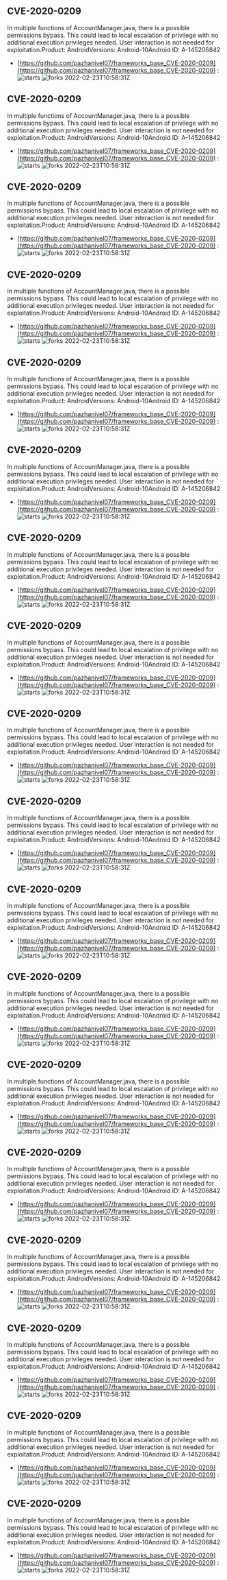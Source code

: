 ## CVE-2020-0209
 In multiple functions of AccountManager.java, there is a possible permissions bypass. This could lead to local escalation of privilege with no additional execution privileges needed. User interaction is not needed for exploitation.Product: AndroidVersions: Android-10Android ID: A-145206842

- [https://github.com/pazhanivel07/frameworks_base_CVE-2020-0209](https://github.com/pazhanivel07/frameworks_base_CVE-2020-0209) :  
![starts](https://img.shields.io/github/stars/pazhanivel07/frameworks_base_CVE-2020-0209.svg) 
![forks](https://img.shields.io/github/forks/pazhanivel07/frameworks_base_CVE-2020-0209.svg) 
2022-02-23T10:58:31Z

## CVE-2020-0209
 In multiple functions of AccountManager.java, there is a possible permissions bypass. This could lead to local escalation of privilege with no additional execution privileges needed. User interaction is not needed for exploitation.Product: AndroidVersions: Android-10Android ID: A-145206842

- [https://github.com/pazhanivel07/frameworks_base_CVE-2020-0209](https://github.com/pazhanivel07/frameworks_base_CVE-2020-0209) :  
![starts](https://img.shields.io/github/stars/pazhanivel07/frameworks_base_CVE-2020-0209.svg) 
![forks](https://img.shields.io/github/forks/pazhanivel07/frameworks_base_CVE-2020-0209.svg) 
2022-02-23T10:58:31Z

## CVE-2020-0209
 In multiple functions of AccountManager.java, there is a possible permissions bypass. This could lead to local escalation of privilege with no additional execution privileges needed. User interaction is not needed for exploitation.Product: AndroidVersions: Android-10Android ID: A-145206842

- [https://github.com/pazhanivel07/frameworks_base_CVE-2020-0209](https://github.com/pazhanivel07/frameworks_base_CVE-2020-0209) :  
![starts](https://img.shields.io/github/stars/pazhanivel07/frameworks_base_CVE-2020-0209.svg) 
![forks](https://img.shields.io/github/forks/pazhanivel07/frameworks_base_CVE-2020-0209.svg) 
2022-02-23T10:58:31Z

## CVE-2020-0209
 In multiple functions of AccountManager.java, there is a possible permissions bypass. This could lead to local escalation of privilege with no additional execution privileges needed. User interaction is not needed for exploitation.Product: AndroidVersions: Android-10Android ID: A-145206842

- [https://github.com/pazhanivel07/frameworks_base_CVE-2020-0209](https://github.com/pazhanivel07/frameworks_base_CVE-2020-0209) :  
![starts](https://img.shields.io/github/stars/pazhanivel07/frameworks_base_CVE-2020-0209.svg) 
![forks](https://img.shields.io/github/forks/pazhanivel07/frameworks_base_CVE-2020-0209.svg) 
2022-02-23T10:58:31Z

## CVE-2020-0209
 In multiple functions of AccountManager.java, there is a possible permissions bypass. This could lead to local escalation of privilege with no additional execution privileges needed. User interaction is not needed for exploitation.Product: AndroidVersions: Android-10Android ID: A-145206842

- [https://github.com/pazhanivel07/frameworks_base_CVE-2020-0209](https://github.com/pazhanivel07/frameworks_base_CVE-2020-0209) :  
![starts](https://img.shields.io/github/stars/pazhanivel07/frameworks_base_CVE-2020-0209.svg) 
![forks](https://img.shields.io/github/forks/pazhanivel07/frameworks_base_CVE-2020-0209.svg) 
2022-02-23T10:58:31Z

## CVE-2020-0209
 In multiple functions of AccountManager.java, there is a possible permissions bypass. This could lead to local escalation of privilege with no additional execution privileges needed. User interaction is not needed for exploitation.Product: AndroidVersions: Android-10Android ID: A-145206842

- [https://github.com/pazhanivel07/frameworks_base_CVE-2020-0209](https://github.com/pazhanivel07/frameworks_base_CVE-2020-0209) :  
![starts](https://img.shields.io/github/stars/pazhanivel07/frameworks_base_CVE-2020-0209.svg) 
![forks](https://img.shields.io/github/forks/pazhanivel07/frameworks_base_CVE-2020-0209.svg) 
2022-02-23T10:58:31Z

## CVE-2020-0209
 In multiple functions of AccountManager.java, there is a possible permissions bypass. This could lead to local escalation of privilege with no additional execution privileges needed. User interaction is not needed for exploitation.Product: AndroidVersions: Android-10Android ID: A-145206842

- [https://github.com/pazhanivel07/frameworks_base_CVE-2020-0209](https://github.com/pazhanivel07/frameworks_base_CVE-2020-0209) :  
![starts](https://img.shields.io/github/stars/pazhanivel07/frameworks_base_CVE-2020-0209.svg) 
![forks](https://img.shields.io/github/forks/pazhanivel07/frameworks_base_CVE-2020-0209.svg) 
2022-02-23T10:58:31Z

## CVE-2020-0209
 In multiple functions of AccountManager.java, there is a possible permissions bypass. This could lead to local escalation of privilege with no additional execution privileges needed. User interaction is not needed for exploitation.Product: AndroidVersions: Android-10Android ID: A-145206842

- [https://github.com/pazhanivel07/frameworks_base_CVE-2020-0209](https://github.com/pazhanivel07/frameworks_base_CVE-2020-0209) :  
![starts](https://img.shields.io/github/stars/pazhanivel07/frameworks_base_CVE-2020-0209.svg) 
![forks](https://img.shields.io/github/forks/pazhanivel07/frameworks_base_CVE-2020-0209.svg) 
2022-02-23T10:58:31Z

## CVE-2020-0209
 In multiple functions of AccountManager.java, there is a possible permissions bypass. This could lead to local escalation of privilege with no additional execution privileges needed. User interaction is not needed for exploitation.Product: AndroidVersions: Android-10Android ID: A-145206842

- [https://github.com/pazhanivel07/frameworks_base_CVE-2020-0209](https://github.com/pazhanivel07/frameworks_base_CVE-2020-0209) :  
![starts](https://img.shields.io/github/stars/pazhanivel07/frameworks_base_CVE-2020-0209.svg) 
![forks](https://img.shields.io/github/forks/pazhanivel07/frameworks_base_CVE-2020-0209.svg) 
2022-02-23T10:58:31Z

## CVE-2020-0209
 In multiple functions of AccountManager.java, there is a possible permissions bypass. This could lead to local escalation of privilege with no additional execution privileges needed. User interaction is not needed for exploitation.Product: AndroidVersions: Android-10Android ID: A-145206842

- [https://github.com/pazhanivel07/frameworks_base_CVE-2020-0209](https://github.com/pazhanivel07/frameworks_base_CVE-2020-0209) :  
![starts](https://img.shields.io/github/stars/pazhanivel07/frameworks_base_CVE-2020-0209.svg) 
![forks](https://img.shields.io/github/forks/pazhanivel07/frameworks_base_CVE-2020-0209.svg) 
2022-02-23T10:58:31Z

## CVE-2020-0209
 In multiple functions of AccountManager.java, there is a possible permissions bypass. This could lead to local escalation of privilege with no additional execution privileges needed. User interaction is not needed for exploitation.Product: AndroidVersions: Android-10Android ID: A-145206842

- [https://github.com/pazhanivel07/frameworks_base_CVE-2020-0209](https://github.com/pazhanivel07/frameworks_base_CVE-2020-0209) :  
![starts](https://img.shields.io/github/stars/pazhanivel07/frameworks_base_CVE-2020-0209.svg) 
![forks](https://img.shields.io/github/forks/pazhanivel07/frameworks_base_CVE-2020-0209.svg) 
2022-02-23T10:58:31Z

## CVE-2020-0209
 In multiple functions of AccountManager.java, there is a possible permissions bypass. This could lead to local escalation of privilege with no additional execution privileges needed. User interaction is not needed for exploitation.Product: AndroidVersions: Android-10Android ID: A-145206842

- [https://github.com/pazhanivel07/frameworks_base_CVE-2020-0209](https://github.com/pazhanivel07/frameworks_base_CVE-2020-0209) :  
![starts](https://img.shields.io/github/stars/pazhanivel07/frameworks_base_CVE-2020-0209.svg) 
![forks](https://img.shields.io/github/forks/pazhanivel07/frameworks_base_CVE-2020-0209.svg) 
2022-02-23T10:58:31Z

## CVE-2020-0209
 In multiple functions of AccountManager.java, there is a possible permissions bypass. This could lead to local escalation of privilege with no additional execution privileges needed. User interaction is not needed for exploitation.Product: AndroidVersions: Android-10Android ID: A-145206842

- [https://github.com/pazhanivel07/frameworks_base_CVE-2020-0209](https://github.com/pazhanivel07/frameworks_base_CVE-2020-0209) :  
![starts](https://img.shields.io/github/stars/pazhanivel07/frameworks_base_CVE-2020-0209.svg) 
![forks](https://img.shields.io/github/forks/pazhanivel07/frameworks_base_CVE-2020-0209.svg) 
2022-02-23T10:58:31Z

## CVE-2020-0209
 In multiple functions of AccountManager.java, there is a possible permissions bypass. This could lead to local escalation of privilege with no additional execution privileges needed. User interaction is not needed for exploitation.Product: AndroidVersions: Android-10Android ID: A-145206842

- [https://github.com/pazhanivel07/frameworks_base_CVE-2020-0209](https://github.com/pazhanivel07/frameworks_base_CVE-2020-0209) :  
![starts](https://img.shields.io/github/stars/pazhanivel07/frameworks_base_CVE-2020-0209.svg) 
![forks](https://img.shields.io/github/forks/pazhanivel07/frameworks_base_CVE-2020-0209.svg) 
2022-02-23T10:58:31Z

## CVE-2020-0209
 In multiple functions of AccountManager.java, there is a possible permissions bypass. This could lead to local escalation of privilege with no additional execution privileges needed. User interaction is not needed for exploitation.Product: AndroidVersions: Android-10Android ID: A-145206842

- [https://github.com/pazhanivel07/frameworks_base_CVE-2020-0209](https://github.com/pazhanivel07/frameworks_base_CVE-2020-0209) :  
![starts](https://img.shields.io/github/stars/pazhanivel07/frameworks_base_CVE-2020-0209.svg) 
![forks](https://img.shields.io/github/forks/pazhanivel07/frameworks_base_CVE-2020-0209.svg) 
2022-02-23T10:58:31Z

## CVE-2020-0209
 In multiple functions of AccountManager.java, there is a possible permissions bypass. This could lead to local escalation of privilege with no additional execution privileges needed. User interaction is not needed for exploitation.Product: AndroidVersions: Android-10Android ID: A-145206842

- [https://github.com/pazhanivel07/frameworks_base_CVE-2020-0209](https://github.com/pazhanivel07/frameworks_base_CVE-2020-0209) :  
![starts](https://img.shields.io/github/stars/pazhanivel07/frameworks_base_CVE-2020-0209.svg) 
![forks](https://img.shields.io/github/forks/pazhanivel07/frameworks_base_CVE-2020-0209.svg) 
2022-02-23T10:58:31Z

## CVE-2020-0209
 In multiple functions of AccountManager.java, there is a possible permissions bypass. This could lead to local escalation of privilege with no additional execution privileges needed. User interaction is not needed for exploitation.Product: AndroidVersions: Android-10Android ID: A-145206842

- [https://github.com/pazhanivel07/frameworks_base_CVE-2020-0209](https://github.com/pazhanivel07/frameworks_base_CVE-2020-0209) :  
![starts](https://img.shields.io/github/stars/pazhanivel07/frameworks_base_CVE-2020-0209.svg) 
![forks](https://img.shields.io/github/forks/pazhanivel07/frameworks_base_CVE-2020-0209.svg) 
2022-02-23T10:58:31Z

## CVE-2020-0209
 In multiple functions of AccountManager.java, there is a possible permissions bypass. This could lead to local escalation of privilege with no additional execution privileges needed. User interaction is not needed for exploitation.Product: AndroidVersions: Android-10Android ID: A-145206842

- [https://github.com/pazhanivel07/frameworks_base_CVE-2020-0209](https://github.com/pazhanivel07/frameworks_base_CVE-2020-0209) :  
![starts](https://img.shields.io/github/stars/pazhanivel07/frameworks_base_CVE-2020-0209.svg) 
![forks](https://img.shields.io/github/forks/pazhanivel07/frameworks_base_CVE-2020-0209.svg) 
2022-02-23T10:58:31Z

